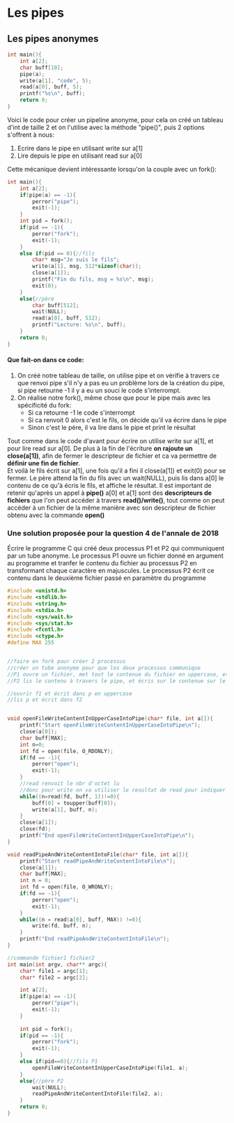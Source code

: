 # Les pipes 
## Les pipes anonymes
```c
int main(){
	int a[2];
	char buff[10];
	pipe(a);
	write(a[1], "code", 5);
	read(a[0], buff, 5);
	printf("%s\n", buff);
	return 0;
}
```
Voici le code pour créer un pipeline anonyme, pour cela on créé un tableau d'int de taille 2 et on l'utilise avec la méthode "pipe()", puis 2 options s'offrent à nous:
1. Ecrire dans le pipe en utilisant write sur a[1] 
2. Lire depuis le pipe en utilisant read sur a[0] 

Cette mécanique devient intéressante lorsqu'on la couple avec un fork():
```c
int main(){
	int a[2];
	if(pipe(a) == -1){
		perror("pipe");
		exit(-1);
	}
	int pid = fork();
	if(pid == -1){
		perror("fork");
		exit(-1);
	}	
	else if(pid == 0){//fils
		char* msg="Je suis le fils";
		write(a[1], msg, 512*sizeof(char));
		close(a[1]);
		printf("Fin du fils, msg = %s\n", msg);
		exit(0);
	}
	else{//père
		char buff[512];
		wait(NULL);
		read(a[0], buff, 512);
		printf("Lecture: %s\n", buff);
	}
	return 0;
}

```
#### Que fait-on dans ce code: 
1. On créé notre tableau de taille, on utilise pipe et on vérifie à travers ce que renvoi pipe s'il n'y a pas eu un problème lors de la création du pipe, si pipe retourne -1 il y a eu un souci le code s'interrompt.
2. On réalise notre fork(), même chose que pour le pipe mais avec les spécificité du fork:
	- Si ca retourne -1 le code s'interrompt
	- Si ca renvoit 0 alors c'est le fils, on décide qu'il va écrire dans le pipe
	- Sinon c'est le père, il va lire dans le pipe et print le résultat

Tout comme dans le code d'avant pour écrire on utilise write sur a[1], et pour lire read sur a[0]. De plus à la fin de l'écriture **on rajoute un close(a[1])**, afin de fermer le descripteur de fichier et ca va permettre de **définir une fin de fichier**.
<br>
Et voilà le fils écrit sur a[1], une fois qu'il a fini il close(a[1]) et exit(0) pour se fermer.
Le père attend la fin du fils avec un wait(NULL), puis lis dans a[0] le contenu de ce qu'à écris le fils, et affiche le résultat.
Il est important de retenir qu'après un appel à **pipe()** a[0] et a[1] sont des **descripteurs de fichiers** que l'on peut accéder à travers **read()/write()**, tout comme on peut accéder à un fichier de la même manière avec son descripteur de fichier obtenu avec la commande **open()**

### Une solution proposée pour la question 4 de l'annale de 2018
Écrire le programme C qui créé deux processus P1 et P2 qui communiquent par un tube anonyme. Le processus P1 ouvre un fichier donné en argument au programme et tranfer le contenu du fichier au processus P2 en transformant chaque caractère en majuscules. Le processus P2 écrit ce contenu dans le deuxième fichier passé en paramètre du programme
```c
#include <unistd.h>
#include <stdlib.h>
#include <string.h>
#include <stdio.h>
#include <sys/wait.h>
#include <sys/stat.h>
#include <fcntl.h>
#include <ctype.h>
#define MAX 255


//faire en fork pour créer 2 processus
//créer un tube anonyme pour que les deux processus communique
//P1 ouvre un fichier, met tout le contenue du fichier en uppercase, et transmet à travers le pipe anonyme le CONTENUE du fichier
//P2 lis le contenu à travers le pipe, et écris sur le contenue sur le fichier2 passé en paramètre

//ouvrir f1 et écrit dans p en uppercase
//lis p et écrit dans f2


void openFileWriteContentInUpperCaseIntoPipe(char* file, int a[]){
	printf("Start openFileWriteContentInUpperCaseIntoPipe\n");
	close(a[0]);
	char buff[MAX];
	int n=0;
	int fd = open(file, O_RDONLY);
	if(fd == -1){
		perror("open");
		exit(-1);
	}
	//read renvoit le nbr d'octet lu
	//donc pour write on va utiliser le resultat de read pour indiquer la taille de ce que l'on envoi
	while((n=read(fd, buff, 1))!=0){
		buff[0] = toupper(buff[0]);
		write(a[1], buff, n);
	}
	close(a[1]);
	close(fd);
	printf("End openFileWriteContentInUpperCaseIntoPipe\n");
}

void readPipeAndWriteContentIntoFile(char* file, int a[]){
	printf("Start readPipeAndWriteContentIntoFile\n");
	close(a[1]);
	char buff[MAX];
	int n = 0;
	int fd = open(file, O_WRONLY);
	if(fd == -1){
		perror("open");
		exit(-1);
	}
	while((n = read(a[0], buff, MAX)) !=0){
		write(fd, buff, n);
	}
	printf("End readPipeAndWriteContentIntoFile\n");
}

//commande fichier1 fichier2
int main(int argv, char** argc){
	char* file1 = argc[1];
	char* file2 = argc[2];

	int a[2];
	if(pipe(a) == -1){
		perror("pipe");
		exit(-1);
	}
	
	int pid = fork();
	if(pid == -1){
		perror("fork");
		exit(-1);
	}
	else if(pid==0){//fils P1
		openFileWriteContentInUpperCaseIntoPipe(file1, a);
	}
	else{//père P2
		wait(NULL);
		readPipeAndWriteContentIntoFile(file2, a);
	}
	return 0;
}

```
